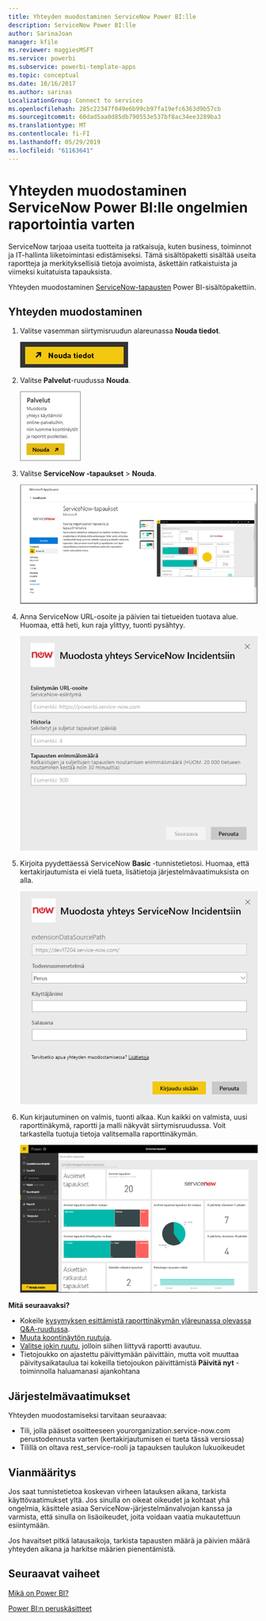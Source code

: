 ```yaml
---
title: Yhteyden muodostaminen ServiceNow Power BI:lle
description: ServiceNow Power BI:lle
author: SarinaJoan
manager: kfile
ms.reviewer: maggiesMSFT
ms.service: powerbi
ms.subservice: powerbi-template-apps
ms.topic: conceptual
ms.date: 10/16/2017
ms.author: sarinas
LocalizationGroup: Connect to services
ms.openlocfilehash: 285c22347f049e6b99cb97fa19efc6363d9b57cb
ms.sourcegitcommit: 60dad5aa0d85db790553e537bf8ac34ee3289ba3
ms.translationtype: MT
ms.contentlocale: fi-FI
ms.lasthandoff: 05/29/2019
ms.locfileid: "61163641"
---
```

# <a name="connect-to-servicenow-with-power-bi-for-incident-reporting"></a>Yhteyden muodostaminen ServiceNow Power BI:lle ongelmien raportointia varten
ServiceNow tarjoaa useita tuotteita ja ratkaisuja, kuten business, toiminnot ja IT-hallinta liiketoimintasi edistämiseksi. Tämä sisältöpaketti sisältää useita raportteja ja merkityksellisiä tietoja avoimista, äskettäin ratkaistuista ja viimeksi kuitatuista tapauksista.  

Yhteyden muodostaminen [ServiceNow-tapausten](https://app.powerbi.com/getdata/services/servicenow) Power BI-sisältöpakettiin.

## <a name="how-to-connect"></a>Yhteyden muodostaminen
1. Valitse vasemman siirtymisruudun alareunassa **Nouda tiedot**.
   
   ![](media/service-connect-to-servicenow/pbi_getdata.png) 
2. Valitse **Palvelut**-ruudussa **Nouda**.
   
   ![](media/service-connect-to-servicenow/pbi_getservices.png) 
3. Valitse **ServiceNow -tapaukset** \> **Nouda**.
   
   ![](media/service-connect-to-servicenow/connect.png)
4. Anna ServiceNow URL-osoite ja päivien tai tietueiden tuotava alue. Huomaa, että heti, kun raja ylittyy, tuonti pysähtyy.
   
   ![](media/service-connect-to-servicenow/params.png)
5. Kirjoita pyydettäessä ServiceNow **Basic** -tunnistetietosi. Huomaa, että kertakirjautumista ei vielä tueta, lisätietoja järjestelmävaatimuksista on alla.
   
   ![](media/service-connect-to-servicenow/creds.png)
6. Kun kirjautuminen on valmis, tuonti alkaa. Kun kaikki on valmista, uusi raporttinäkymä, raportti ja malli näkyvät siirtymisruudussa. Voit tarkastella tuotuja tietoja valitsemalla raporttinäkymän.
   
    ![](media/service-connect-to-servicenow/dashboard.png)

**Mitä seuraavaksi?**

* Kokeile [kysymyksen esittämistä raporttinäkymän yläreunassa olevassa Q&A-ruudussa](consumer/end-user-q-and-a.md).
* [Muuta koontinäytön ruutuja](service-dashboard-edit-tile.md).
* [Valitse jokin ruutu](consumer/end-user-tiles.md), jolloin siihen liittyvä raportti avautuu.
* Tietojoukko on ajastettu päivittymään päivittäin, mutta voit muuttaa päivitysaikataulua tai kokeilla tietojoukon päivittämistä **Päivitä nyt** -toiminnolla haluamanasi ajankohtana

## <a name="system-requirements"></a>Järjestelmävaatimukset
Yhteyden muodostamiseksi tarvitaan seuraavaa:  

* Tili, jolla pääset osoitteeseen yourorganization.service-now.com perustodennusta varten (kertakirjautumisen ei tueta tässä versiossa)  
* Tilillä on oltava rest_service-rooli ja tapauksen taulukon lukuoikeudet  

## <a name="troubleshooting"></a>Vianmääritys
Jos saat tunnistetietoa koskevan virheen latauksen aikana, tarkista käyttövaatimukset yltä. Jos sinulla on oikeat oikeudet ja kohtaat yhä ongelmia, käsittele asiaa ServiceNow-järjestelmänvalvojan kanssa ja varmista, että sinulla on lisäoikeudet, joita voidaan vaatia mukautettuun esiintymään.

Jos havaitset pitkä latausaikoja, tarkista tapausten määrä ja päivien määrä yhteyden aikana ja harkitse määrien pienentämistä.

## <a name="next-steps"></a>Seuraavat vaiheet
[Mikä on Power BI?](power-bi-overview.md)

[Power BI:n peruskäsitteet](consumer/end-user-basic-concepts.md)

